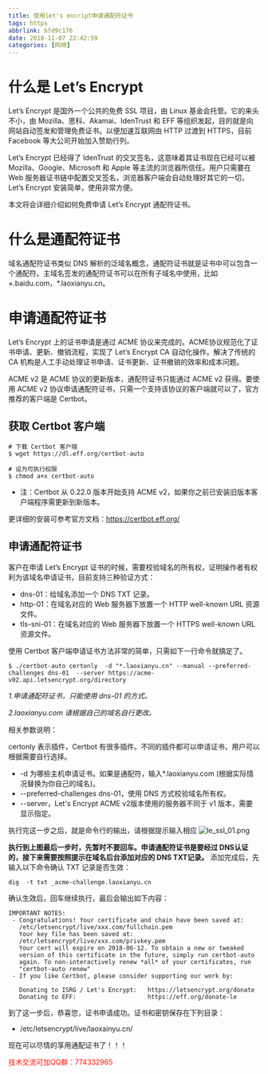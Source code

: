 ```yaml
---
title: 使用let's encript申请通配符证书
tags: https
abbrlink: bfd9c176
date: 2018-11-07 22:42:59
categories: [网络]
---
```

# 什么是 Let’s Encrypt
Let’s Encrypt 是国外一个公共的免费 SSL 项目，由 Linux 基金会托管。它的来头不小，由 Mozilla、思科、Akamai、IdenTrust 和 EFF 等组织发起，目的就是向网站自动签发和管理免费证书。以便加速互联网由 HTTP 过渡到 HTTPS，目前 Facebook 等大公司开始加入赞助行列。

Let’s Encrypt 已经得了 IdenTrust 的交叉签名，这意味着其证书现在已经可以被 Mozilla、Google、Microsoft 和 Apple 等主流的浏览器所信任。用户只需要在 Web 服务器证书链中配置交叉签名，浏览器客户端会自动处理好其它的一切，Let’s Encrypt 安装简单，使用非常方便。

<!-- more -->

本文将会详细介绍如何免费申请 Let’s Encrypt 通配符证书。

# 什么是通配符证书
域名通配符证书类似 DNS 解析的泛域名概念，通配符证书就是证书中可以包含一个通配符。主域名签发的通配符证书可以在所有子域名中使用，比如 ×.baidu.com，*.laoxianyu.cn。

# 申请通配符证书
Let’s Encrypt 上的证书申请是通过 ACME 协议来完成的。ACME协议规范化了证书申请、更新、撤销流程，实现了 Let’s Encrypt CA 自动化操作。解决了传统的 CA 机构是人工手动处理证书申请、证书更新、证书撤销的效率和成本问题。

ACME v2 是 ACME 协议的更新版本，通配符证书只能通过 ACME v2 获得。要使用 ACME v2 协议申请通配符证书，只需一个支持该协议的客户端就可以了，官方推荐的客户端是 Certbot。

## 获取 Certbot 客户端
```
# 下载 Certbot 客户端
$ wget https://dl.eff.org/certbot-auto

# 设为可执行权限
$ chmod a+x certbot-auto
```
* 注：Certbot 从 0.22.0 版本开始支持 ACME v2，如果你之前已安装旧版本客户端程序需更新到新版本。  

更详细的安装可参考官方文档：https://certbot.eff.org/

## 申请通配符证书
客户在申请 Let’s Encrypt 证书的时候，需要校验域名的所有权，证明操作者有权利为该域名申请证书，目前支持三种验证方式：

- dns-01：给域名添加一个 DNS TXT 记录。
- http-01：在域名对应的 Web 服务器下放置一个 HTTP well-known URL 资源文件。
- tls-sni-01：在域名对应的 Web 服务器下放置一个 HTTPS well-known URL 资源文件。

使用 Certbot 客户端申请证书方法非常的简单，只需如下一行命令就搞定了。
```
$ ./certbot-auto certonly  -d "*.laoxianyu.cn" --manual --preferred-challenges dns-01  --server https://acme-v02.api.letsencrypt.org/directory
```
*1.申请通配符证书，只能使用 dns-01 的方式。*

*2.laoxianyu.com 请根据自己的域名自行更改。*

相关参数说明：

certonly 表示插件，Certbot 有很多插件。不同的插件都可以申请证书，用户可以根据需要自行选择。

* -d 为哪些主机申请证书。如果是通配符，输入*.laoxianyu.com (根据实际情况替换为你自己的域名)。
* --preferred-challenges dns-01，使用 DNS 方式校验域名所有权。
* --server，Let's Encrypt ACME v2版本使用的服务器不同于 v1 版本，需要显示指定。

执行完这一步之后，就是命令行的输出，请根据提示输入相应
![le_ssl_01.png](http://dl-blog.laoxianyu.cn/le_ssl_01.png)

**执行到上图最后一步时，先暂时不要回车。申请通配符证书是要经过 DNS认证的，接下来需要按照提示在域名后台添加对应的 DNS TXT记录。**
添加完成后，先输入以下命令确认 TXT 记录是否生效：
```
dig  -t txt _acme-challenge.laoxianyu.cn
```
确认生效后，回车继续执行，最后会输出如下内容：
```
IMPORTANT NOTES:
 - Congratulations! Your certificate and chain have been saved at:
   /etc/letsencrypt/live/xxx.com/fullchain.pem
   Your key file has been saved at:
   /etc/letsencrypt/live/xxx.com/privkey.pem
   Your cert will expire on 2018-06-12. To obtain a new or tweaked
   version of this certificate in the future, simply run certbot-auto
   again. To non-interactively renew *all* of your certificates, run
   "certbot-auto renew"
 - If you like Certbot, please consider supporting our work by:

   Donating to ISRG / Let's Encrypt:   https://letsencrypt.org/donate
   Donating to EFF:                    https://eff.org/donate-le
```
到了这一步后，恭喜您，证书申请成功。证书和密钥保存在下列目录：
* /etc/letsencrypt/live/laoxainyu.cn/

现在可以尽情的享用通配证书了！！！

<font color=#ff1201>技术交流可加QQ群：774332965</font>
